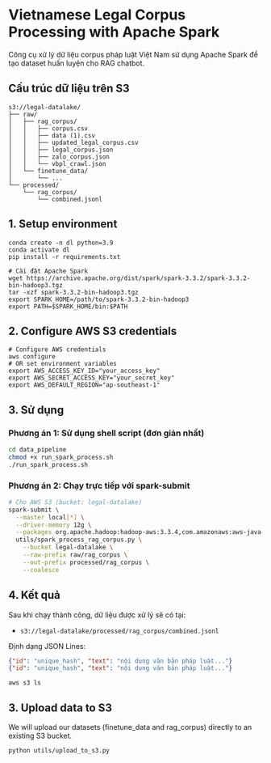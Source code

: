 # Vietnamese Legal Corpus Processing with Apache Spark

Công cụ xử lý dữ liệu corpus pháp luật Việt Nam sử dụng Apache Spark để tạo dataset huấn luyện cho RAG chatbot.

## Cấu trúc dữ liệu trên S3

```
s3://legal-datalake/
├── raw/
│   ├── rag_corpus/
│   │   ├── corpus.csv
│   │   ├── data (1).csv
│   │   ├── updated_legal_corpus.csv
│   │   ├── legal_corpus.json
│   │   ├── zalo_corpus.json
│   │   └── vbpl_crawl.json
│   └── finetune_data/
│       └── ...
└── processed/
    └── rag_corpus/
        └── combined.jsonl
```

## 1. Setup environment
```shell
conda create -n dl python=3.9
conda activate dl
pip install -r requirements.txt

# Cài đặt Apache Spark
wget https://archive.apache.org/dist/spark/spark-3.3.2/spark-3.3.2-bin-hadoop3.tgz
tar -xzf spark-3.3.2-bin-hadoop3.tgz
export SPARK_HOME=/path/to/spark-3.3.2-bin-hadoop3
export PATH=$SPARK_HOME/bin:$PATH
```

## 2. Configure AWS S3 credentials
```shell
# Configure AWS credentials
aws configure
# OR set environment variables
export AWS_ACCESS_KEY_ID="your_access_key"
export AWS_SECRET_ACCESS_KEY="your_secret_key"
export AWS_DEFAULT_REGION="ap-southeast-1"
```

## 3. Sử dụng

### Phương án 1: Sử dụng shell script (đơn giản nhất)
```bash
cd data_pipeline
chmod +x run_spark_process.sh
./run_spark_process.sh
```

### Phương án 2: Chạy trực tiếp với spark-submit
```bash
# Cho AWS S3 (bucket: legal-datalake)
spark-submit \
  --master local[*] \
  --driver-memory 12g \
  --packages org.apache.hadoop:hadoop-aws:3.3.4,com.amazonaws:aws-java-sdk-bundle:1.11.901 \
  utils/spark_process_rag_corpus.py \
    --bucket legal-datalake \
    --raw-prefix raw/rag_corpus \
    --out-prefix processed/rag_corpus \
    --coalesce
```

## 4. Kết quả

Sau khi chạy thành công, dữ liệu được xử lý sẽ có tại:
- `s3://legal-datalake/processed/rag_corpus/combined.jsonl`

Định dạng JSON Lines:
```json
{"id": "unique_hash", "text": "nội dung văn bản pháp luật..."}
{"id": "unique_hash", "text": "nội dung văn bản pháp luật..."}
```
```shell
aws s3 ls
```
## 3. Upload data to S3
We will upload our datasets (finetune_data and rag_corpus) directly to an existing S3 bucket.
```shell
python utils/upload_to_s3.py 
```
